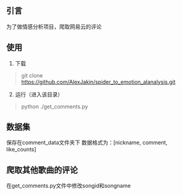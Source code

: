 ## 引言
为了做情感分析项目，爬取网易云的评论

## 使用

1. 下载
> git clone https://github.com/AlexJakin/spider_to_emotion_alanalysis.git

2. 运行（进入该目录）
> python ./get_comments.py

## 数据集
保存在comment_data文件夹下
数据格式为：[nickname, comment, like_counts]

## 爬取其他歌曲的评论
在get_comments.py文件中修改songid和songname
